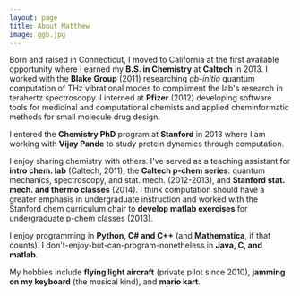 ```yaml
---
layout: page
title: About Matthew
image: ggb.jpg
---
```


Born and raised in Connecticut, I moved to California at the first
available opportunity where I earned my **B.S. in Chemistry** at
**Caltech** in 2013. I worked with the **Blake Group** (2011)
researching *ab-initio* quantum computation of THz vibrational modes
to compliment the lab's research in terahertz spectroscopy.  I
interned at **Pfizer** (2012) developing software tools for medicinal
and computational chemists and applied cheminformatic methods for
small molecule drug design.

I entered the **Chemistry PhD** program at **Stanford** in 2013 where
I am working with **Vijay Pande** to study protein dynamics through
computation. 

I enjoy sharing chemistry with others. I've served as a teaching
assistant for **intro chem. lab** (Caltech, 2011), the **Caltech
p-chem series**: quantum mechanics, spectroscopy, and stat. mech.
(2012-2013), and **Stanford stat. mech. and thermo classes** (2014). I
think computation should have a greater emphasis in undergraduate
instruction and worked with the Stanford chem curriculum chair to
**develop matlab exercises** for undergraduate p-chem classes (2013). 

I enjoy programming in **Python, C# and C++** (and **Mathematica**, if
that counts). I don't-enjoy-but-can-program-nonetheless in **Java, C,
and matlab**. 

My hobbies include **flying light aircraft** (private pilot since
2010), **jamming on my keyboard** (the musical kind), and **mario
kart**.


<!-- vim: tw=70
-->
